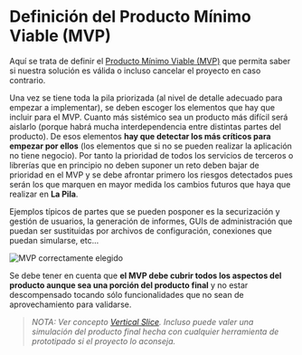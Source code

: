 # Definición del Producto Mínimo Viable (MVP)

Aquí se trata de definir el [Producto Mínimo Viable (MVP)](https://es.wikipedia.org/wiki/Producto_viable_m%C3%ADnimo) que permita saber si nuestra solución es válida o incluso cancelar el proyecto en caso contrario.

Una vez se tiene toda la pila priorizada (al nivel de detalle adecuado para empezar a implementar), se deben escoger los elementos que hay que incluir para el MVP. Cuanto más sistémico sea un producto más difícil será aislarlo (porque habrá mucha interdependencia entre distintas partes del producto). De esos elementos **hay que detectar los más críticos para empezar por ellos** (los elementos que si no se pueden realizar la aplicación no tiene negocio). Por tanto la prioridad de todos los servicios de terceros o librerías que en principio no deben suponer un reto deben bajar de prioridad en el MVP y se debe afrontar primero los riesgos detectados pues serán los que marquen en mayor medida los cambios futuros que haya que realizar en **La Pila**.

Ejemplos típicos de partes que se pueden posponer es la securización y gestión de usuarios, la generación de informes, GUIs de administración que puedan ser sustituidas por archivos de configuración, conexiones que puedan simularse, etc...

![MVP correctamente elegido](https://external-content.duckduckgo.com/iu/?u=https%3A%2F%2Fbrianpagan.net%2Fwp-content%2Fuploads%2F2015%2F08%2FMVP-brianpagan.net-diagram1.png&f=1&nofb=1)

Se debe tener en cuenta que **el MVP debe cubrir todos los aspectos del producto aunque sea una porción del producto final** y no estar descompensado tocando sólo funcionalidades que no sean de aprovechamiento para validarse.

> _NOTA: Ver concepto [Vertical Slice](https://en.wikipedia.org/wiki/Vertical_slice). Incluso puede valer una simulación del producto final hecha con cualquier herramienta de prototipado si el proyecto lo aconseja._
